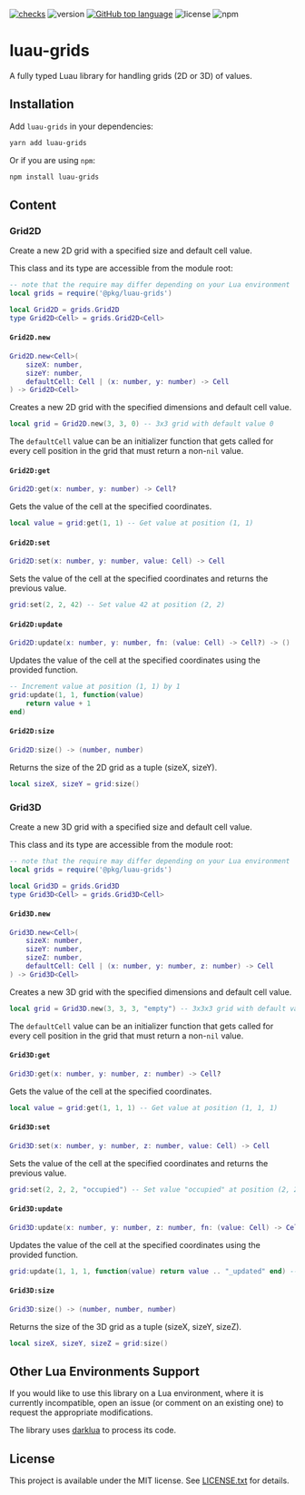 [![checks](https://github.com/seaofvoices/luau-grids/actions/workflows/test.yml/badge.svg)](https://github.com/seaofvoices/luau-grids/actions/workflows/test.yml)
![version](https://img.shields.io/github/package-json/v/seaofvoices/luau-grids)
[![GitHub top language](https://img.shields.io/github/languages/top/seaofvoices/luau-grids)](https://github.com/luau-lang/luau)
![license](https://img.shields.io/npm/l/luau-grids)
![npm](https://img.shields.io/npm/dt/luau-grids)

# luau-grids

A fully typed Luau library for handling grids (2D or 3D) of values.

## Installation

Add `luau-grids` in your dependencies:

```bash
yarn add luau-grids
```

Or if you are using `npm`:

```bash
npm install luau-grids
```

## Content

### Grid2D

Create a new 2D grid with a specified size and default cell value.

This class and its type are accessible from the module root:

```lua
-- note that the require may differ depending on your Lua environment
local grids = require('@pkg/luau-grids')

local Grid2D = grids.Grid2D
type Grid2D<Cell> = grids.Grid2D<Cell>
```

####  `Grid2D.new`

```lua
Grid2D.new<Cell>(
    sizeX: number,
    sizeY: number,
    defaultCell: Cell | (x: number, y: number) -> Cell
) -> Grid2D<Cell>
```

Creates a new 2D grid with the specified dimensions and default cell value.

```lua
local grid = Grid2D.new(3, 3, 0) -- 3x3 grid with default value 0
```

The `defaultCell` value can be an initializer function that gets called for every cell position in the grid that must return a non-`nil` value.

#### `Grid2D:get`

```lua
Grid2D:get(x: number, y: number) -> Cell?
```

Gets the value of the cell at the specified coordinates.

```lua
local value = grid:get(1, 1) -- Get value at position (1, 1)
```

#### `Grid2D:set`

```lua
Grid2D:set(x: number, y: number, value: Cell) -> Cell
```

Sets the value of the cell at the specified coordinates and returns the previous value.

```lua
grid:set(2, 2, 42) -- Set value 42 at position (2, 2)
```

#### `Grid2D:update`

```lua
Grid2D:update(x: number, y: number, fn: (value: Cell) -> Cell?) -> ()
```

Updates the value of the cell at the specified coordinates using the provided function.

```lua
-- Increment value at position (1, 1) by 1
grid:update(1, 1, function(value)
    return value + 1
end)
```

#### `Grid2D:size`

```lua
Grid2D:size() -> (number, number)
```

Returns the size of the 2D grid as a tuple (sizeX, sizeY).

```lua
local sizeX, sizeY = grid:size()
```

### Grid3D

Create a new 3D grid with a specified size and default cell value.

This class and its type are accessible from the module root:

```lua
-- note that the require may differ depending on your Lua environment
local grids = require('@pkg/luau-grids')

local Grid3D = grids.Grid3D
type Grid3D<Cell> = grids.Grid3D<Cell>
```

#### `Grid3D.new`

```lua
Grid3D.new<Cell>(
    sizeX: number,
    sizeY: number,
    sizeZ: number,
    defaultCell: Cell | (x: number, y: number, z: number) -> Cell
) -> Grid3D<Cell>
```

Creates a new 3D grid with the specified dimensions and default cell value.

```lua
local grid = Grid3D.new(3, 3, 3, "empty") -- 3x3x3 grid with default value "empty"
```

The `defaultCell` value can be an initializer function that gets called for every cell position in the grid that must return a non-`nil` value.

#### `Grid3D:get`

```lua
Grid3D:get(x: number, y: number, z: number) -> Cell?
```

Gets the value of the cell at the specified coordinates.

```lua
local value = grid:get(1, 1, 1) -- Get value at position (1, 1, 1)
```

#### `Grid3D:set`

```lua
Grid3D:set(x: number, y: number, z: number, value: Cell) -> Cell
```

Sets the value of the cell at the specified coordinates and returns the previous value.

```lua
grid:set(2, 2, 2, "occupied") -- Set value "occupied" at position (2, 2, 2)
```

#### `Grid3D:update`

```lua
Grid3D:update(x: number, y: number, z: number, fn: (value: Cell) -> Cell?) -> ()
```

Updates the value of the cell at the specified coordinates using the provided function.

```lua
grid:update(1, 1, 1, function(value) return value .. "_updated" end) -- Append "_updated" to value at position (1, 1, 1)
```

#### `Grid3D:size`

```lua
Grid3D:size() -> (number, number, number)
```

Returns the size of the 3D grid as a tuple (sizeX, sizeY, sizeZ).

```lua
local sizeX, sizeY, sizeZ = grid:size()
```

## Other Lua Environments Support

If you would like to use this library on a Lua environment, where it is currently incompatible, open an issue (or comment on an existing one) to request the appropriate modifications.

The library uses [darklua](https://github.com/seaofvoices/darklua) to process its code.

## License

This project is available under the MIT license. See [LICENSE.txt](LICENSE.txt) for details.
